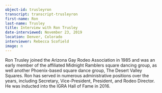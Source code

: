 ```yaml
---
object-id: trusleyron  
transcript: transcript-trusleyron  
first-name: Ron
last-name: Trusley
title: Interview with Ron Trusley
date-interviewed: November 23, 2019
location: Denver, Colorado
interviewer: Rebecca Scofield
image: n
---
```

Ron Trusley joined the Arizona Gay Rodeo Association in 1985 and was an early member of the affiliated Midnight Ramblers square dancing group, as well another Phoenix-based square dance group, The Desert Valley Squares.  Ron has served in numerous administrative positions over the years, including Secretary, Vice-President, President, and Rodeo Director.  He was inducted into the IGRA Hall of Fame in 2016.
